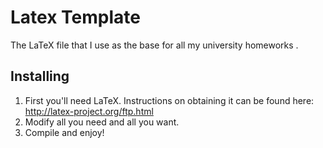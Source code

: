 Latex Template
=======================

The LaTeX file that I use as the base for all my university homeworks .

## Installing

1. First you'll need LaTeX. Instructions on obtaining it can be found here:
	http://latex-project.org/ftp.html
2. Modify all you need and all you want.
3. Compile and enjoy!